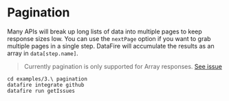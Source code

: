 # Pagination

Many APIs will break up long lists of data into multiple pages to keep response
sizes low. You can use the `nextPage` option if you want to grab multiple pages
in a single step. DataFire will accumulate the results as an array in `data[step.name]`.

> Currently pagination is only supported for Array responses.
> [See issue](https://github.com/bobby-brennan/datafire-v2/issues/11)

```
cd examples/3.\ pagination
datafire integrate github
datafire run getIssues
```
